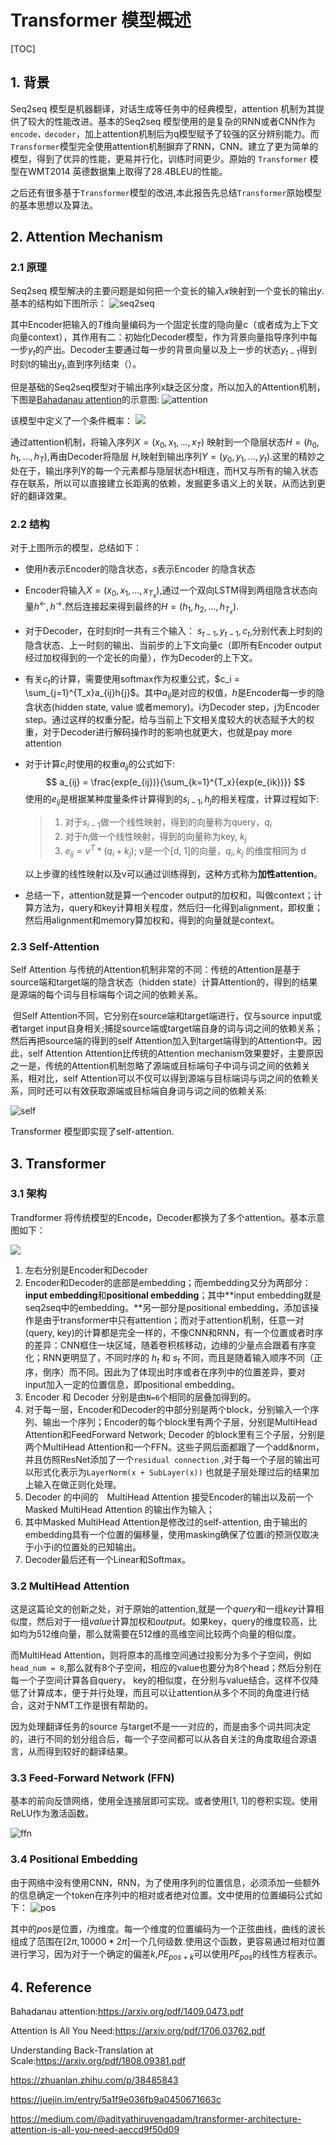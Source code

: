 # Transformer 模型概述

[TOC]

## 1. 背景

   Seq2seq 模型是机器翻译，对话生成等任务中的经典模型，attention 机制为其提供了较大的性能改进。基本的Seq2seq 模型使用的是复杂的RNN或者CNN作为`encode，decoder`，加上attention机制后为q模型赋予了较强的区分辨别能力。而 `Transformer`模型完全使用attention机制摒弃了RNN，CNN。建立了更为简单的模型，得到了优异的性能，更易并行化，训练时间更少。原始的 `Transformer` 模型在WMT2014 英德数据集上取得了28.4BLEU的性能。

   之后还有很多基于`Transformer`模型的改进,本此报告先总结`Transformer`原始模型的基本思想以及算法。

## 2. Attention Mechanism

### 2.1 原理

Seq2seq 模型解决的主要问题是如何把一个变长的输入$x$映射到一个变长的输出$y​$.基本的结构如下图所示：
![seq2seq](https://user-gold-cdn.xitu.io/2017/11/30/1600b8156d71e47d?imageslim)

其中Encoder把输入的$T$维向量编码为一个固定长度的隐向量c（或者成为上下文向量context），其作用有二：初始化Decoder模型，作为背景向量指导序列中每一步$y_t$的产出。Decoder主要通过每一步的背景向量以及上一步的状态$y_{t-1}$得到时刻t的输出$y_t$,直到序列结束（<EOS>）。

但是基础的Seq2seq模型对于输出序列x缺乏区分度，所以加入的Attention机制，下图是[Bahadanau attention](https://link.zhihu.com/?target=https%3A//arxiv.org/abs/1409.0473)的示意图:
![attention](https://user-gold-cdn.xitu.io/2017/11/30/1600b8156c44218a?imageView2/0/w/1280/h/960/format/webp/ignore-error/1)

该模型中定义了一个条件概率：
![](https://user-gold-cdn.xitu.io/2017/11/30/1600b8158dc4c272?imageView2/0/w/1280/h/960/format/webp/ignore-error/1)

通过attention机制，将输入序列$X =(x_0, x_1, ...,x_T)$ 映射到一个隐层状态$H=(h_0, h_1, ...,h_T)$,再由Decoder将隐层 $H$,映射到输出序列$Y=  (y_0, y_1, ...,y_t)$.这里的精妙之处在于，输出序列Y的每一个元素都与隐层状态H相连，而H又与所有的输入状态存在联系，所以可以直接建立长距离的依赖，发掘更多语义上的关联，从而达到更好的翻译效果。

### 2.2 结构

对于上图所示的模型，总结如下：

+ 使用$h$表示Encoder的隐含状态，$s​$表示Encoder 的隐含状态

+ Encoder将输入$X = (x_0, x_1, ...,x_{T_x})$,通过一个双向LSTM得到两组隐含状态向量$h^{\leftarrow}, h^{\rightarrow}$.然后连接起来得到最终的$H=(h_1,h_2, ...,h_{T_x})$.

+ 对于Decoder，在时刻$t$时一共有三个输入： $s_{t-1}, y_{t-1}, c_t$,分别代表上时刻的隐含状态、上一时刻的输出、当前步的上下文向量c（即所有Encoder output经过加权得到的一个定长的向量），作为Decoder的上下文。

+ 有关$c_t$的计算，需要使用softmax作为权重公式，$c_i = \sum_{j=1}^{T_x}a_{ij}h{j}$。其中$a_{ij}$是对应的权值，$h$是Encoder每一步的隐含状态(hidden state, value 或者memory)。i为Decoder step，j为Encoder step。通过这样的权重分配，给与当前上下文相关度较大的状态赋予大的权重，对于Decoder进行解码操作时的影响也就更大，也就是pay more attention

+ 对于计算$c_i$时使用的权重$a_{ij}$的公式如下:
  $$
  a_{ij} = \frac{exp(e_{ij})}{\sum_{k=1}^{T_x}{exp(e_{ik})}}
  $$
  使用的$e_{ij}$是根据某种度量条件计算得到的$s_{i-1},h_j$的相关程度，计算过程如下:

  > 1. 对于$s_{i-1}$做一个线性映射，得到的向量称为query，$q_i$
  > 2. 对于$h_i$做一个线性映射，得到的向量称为key, $k_j$
  > 3. $e_{ij} = v^T * (q_i + k_j)$; v是一个[d, 1]的向量，$q_i, k_j$ 的维度相同为 d

  以上步骤的线性映射以及v可以通过训练得到，这种方式称为**加性attention**。

+ 总结一下，attention就是算一个encoder output的加权和，叫做context；计算方法为，query和key计算相关程度，然后归一化得到alignment，即权重；然后用alignment和memory算加权和，得到的向量就是context。

### 2.3 Self-Attention

   Self Attention 与传统的Attention机制非常的不同：传统的Attention是基于source端和target端的隐含状态（hidden state）计算Attention的，得到的结果是源端的每个词与目标端每个词之间的依赖关系。

​    但Self Attention不同，它分别在source端和target端进行，仅与source input或者target input自身相关;捕捉source端或target端自身的词与词之间的依赖关系；然后再把source端的得到的self Attention加入到target端得到的Attention中。因此，self Attention Attention比传统的Attention mechanism效果要好，主要原因之一是，传统的Attention机制忽略了源端或目标端句子中词与词之间的依赖关系，相对比，self Attention可以不仅可以得到源端与目标端词与词之间的依赖关系，同时还可以有效获取源端或目标端自身词与词之间的依赖关系:

![self](/home/inno/Pictures/190413-att.png)

Transformer 模型即实现了self-attention.

## 3. Transformer

### 3.1 架构

Trandformer 将传统模型的Encode，Decoder都换为了多个attention。基本示意图如下：

![](https://pic1.zhimg.com/80/v2-26f3e9cd3679956dab33486c83dd0088_hd.jpg)

1. 左右分别是Encoder和Decoder
2. Encoder和Decoder的底部是embedding；而embedding又分为两部分：**input embedding**和**positional embedding**；其中**input embedding就是seq2seq中的embedding。**另一部分是positional embedding，添加该操作是由于transformer中只有attention；而对于attention机制，任意一对(query, key)的计算都是完全一样的，不像CNN和RNN，有一个位置或者时序的差异：CNN框住一块区域，随着卷积核移动，边缘的少量点会跟着有序变化；RNN更明显了，不同时序的 $h_t$ 和 $s_t$ 不同，而且是随着输入顺序不同（正序，倒序）而不同。因此为了体现出时序或者在序列中的位置差异，要对input加入一定的位置信息，即positional embedding。
3. Encoder 和 Decoder 分别是由`N=6`个相同的层叠加得到的。
4. 对于每一层，Encoder和Decoder的中部分别是两个block，分别输入一个序列、输出一个序列；Encoder的每个block里有两个子层，分别是MultiHead Attention和FeedForward Network; Decoder 的block里有三个子层，分别是两个MultiHead Attention和一个FFN。这些子网后面都跟了一个add&norm，并且仿照ResNet添加了一个`residual connection` ,对于每一个子层的输出可以形式化表示为`LayerNorm(x + SubLayer(x))` 也就是子层处理过后的结果加上输入在做正则化处理。
5. Decoder 的中间的　MultiHead Attention 接受Encoder的输出以及前一个Masked MultiHead Attention 的输出作为输入；
6. 其中Masked MultiHead Attention是修改过的self-attention, 由于输出的embedding具有一个位置的偏移量，使用masking确保了位置i的预测仅取决于小于i的位置处的已知输出。
7. Decoder最后还有一个Linear和Softmax。

### 3.2 MultiHead Attention

这是这篇论文的创新之处，对于原始的attention,就是一个*query*和一组*key*计算相似度，然后对于一组*value*计算加权和*output*。如果key，query的维度较高，比如均为512维向量，那么就需要在512维的高维空间比较两个向量的相似度。

而MultiHead Attention，则将原本的高维空间通过投影分为多个子空间，例如`head_num = 8`,那么就有8个子空间，相应的value也要分为8个head；然后分别在每一个子空间计算各自query， key的相似度，在分别与value结合。这样不仅降低了计算成本，便于并行处理，而且可以让attention从多个不同的角度进行结合，这对于NMT工作是很有帮助的。

因为处理翻译任务的source 与target不是一一对应的，而是由多个词共同决定的，进行不同的划分组合后，每一个子空间都可以从各自关注的角度取组合源语言，从而得到较好的翻译结果。

### 3.3 Feed-Forward Network  (FFN)

基本的前向反馈网络，使用全连接层即可实现。或者使用[1, 1]的卷积实现。使用ReLU作为激活函数。

![ffn](/home/inno/Pictures/190413-ffn.png)

### 3.4 Positional Embedding

由于网络中没有使用CNN，RNN，为了使用序列的位置信息，必须添加一些额外的信息确定一个token在序列中的相对或者绝对位置。文中使用的位置编码公式如下：
![pos](/home/inno/Pictures/190413-pos.png)

其中的$pos$是位置，$i$为维度。每一个维度的位置编码为一个正弦曲线，曲线的波长组成了范围在[2$\pi,10000*2\pi$]一个几何级数.使用这个函数，更容易通过相对位置进行学习，因为对于一个确定的偏差$k$,$PE_{pos+k}$可以使用$PE_{pos}$的线性方程表示。

## 4. Reference

Bahadanau attention:<https://arxiv.org/pdf/1409.0473.pdf>

Attention Is All You Need:<https://arxiv.org/pdf/1706.03762.pdf>

Understanding Back-Translation at Scale:<https://arxiv.org/pdf/1808.09381.pdf>

<https://zhuanlan.zhihu.com/p/38485843>

<https://juejin.im/entry/5a1f9e036fb9a0450671663c>

<https://medium.com/@adityathiruvengadam/transformer-architecture-attention-is-all-you-need-aeccd9f50d09>